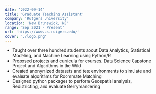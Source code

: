 ```yaml
---
date: '2022-09-14'
title: 'Graduate Teaching Assistant'
company: 'Rutgers University'
location: 'New Brunswick, NJ'
range: 'Sep 2021 - Present'
url: 'https://www.cs.rutgers.edu/'
cover: './logo.png'
---
```


- Taught over three hundred students about Data Analytics, Statistical Modeling, and Machine Learning using Python/R
- Proposed projects and curricula for courses, Data Science Capstone Project and Algorithms in the Wild
- Created anonymized datasets and test environments to simulate and evaluate algorithms for Roommate Matching
- Designed python packages to perform Geospatial analysis, Redistricting, and evaluate Gerrymandering